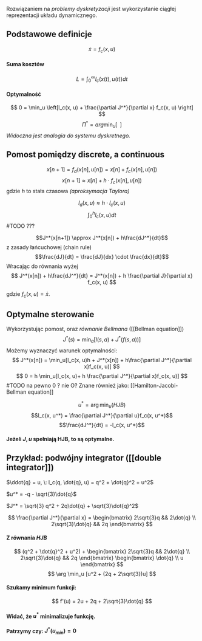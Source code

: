 Rozwiązaniem na *problemy dyskretyzacji* jest wykorzystanie ciągłej reprezentacji układu dynamicznego.

## Podstawowe definicje
$$
\dot{x} = f_c(x, u)
$$
#### Suma kosztów
$$
L = \int^\infty_0 l_c\left(x(t), u(t)\right)dt
$$
#### Optymalność
$$
0 = \min_u \left[l_c(x, u) + \frac{\partial J^*}{\partial x} f_c(x, u) \right]
$$
$$
\Pi^* = arg \min_u [\;\;]
$$
*Widoczna jest analogia do systemu dyskretnego.*

## Pomost pomiędzy discrete, a continuous
$$
x[n+1] = f_d(x[n], u[n]) = x[n] + f_c(x[n], u[n])
$$
$$
x[n+1] \approx x[n] + h \cdot f_c(x[n], u[n])
$$
gdzie $h$ to stała czasowa *(aproksymacja Taylora)*

$$
l_d(x, u) \approx h \cdot l_c(x, u)
$$
$$
\int_0^h l_c(x, u)dt
$$
#TODO ???

$$J^*(x[n+1]) \approx J^*(x[n]) + h\frac{dJ^*}{dt}$$
z zasady łańcuchowej (chain rule)
$$\frac{dJ}{dt} = \frac{dJ}{dx} \cdot \frac{dx}{dt}$$
Wracając do równania wyżej
$$
J^*(x[n]) + h\frac{dJ^*}{dt} = J^*(x[n]) + h \frac{\partial J}{\partial x} f_c(x, u)
$$

gdzie $f_c(x, u) = \dot{x}$.

## Optymalne sterowanie
Wykorzystując pomost, oraz *równanie Bellmana* ([[Bellman equation]])
$$
J^*(s) = \min_a[l(s, a) + J^*(f(s, a))]
$$
Możemy wyznaczyć warunek optymalności:
$$
J^*(x[n]) = \min_u[l_c(x, u)h + J^*(x[n]) + h\frac{\partial J^*}{\partial x}f_c(x, u)]
$$
$$
0 = h \min_u[l_c(x, u)+ h \frac{\partial J^*}{\partial x}f_c(x, u)]
$$
#TODO na pewno 0 ? nie O?
Znane również jako: [[Hamilton-Jacobi-Bellman equation]]

$$
u^* = \arg \min_u (HJB)
$$
$$l_c(x, u^*) = \frac{\partial J^*}{\partial u}f_c(x, u^*)$$
$$\frac{dJ^*}{dt} = -l_c(x, u^*)$$
#### Jeżeli $J, u$ spełniają HJB, to są optymalne.
## Przykład: podwójny integrator ([[double integrator]])

$\ddot{q} = u, \: l_c(q, \dot{q}, u) = q^2 + \dot{q}^2 + u^2$

$u^* = -q - \sqrt{3}\dot{q}$

$J^* = \sqrt{3} q^2 + 2q\dot{q} + \sqrt{3}\dot{q}^2$

$$
\frac{\partial J^*}{\partial x} = 
\begin{bmatrix}
2\sqrt{3}q && 2\dot{q} \\
2\sqrt{3}\dot{q} && 2q
\end{bmatrix}
$$
#### Z równania *HJB*
$$
(q^2 + \dot{q}^2 + u^2) + 
\begin{bmatrix}
2\sqrt{3}q && 2\dot{q} \\
2\sqrt{3}\dot{q} && 2q
\end{bmatrix}
\begin{bmatrix}
\dot{q} \\
u
\end{bmatrix}
$$
$$
\arg \min_u [u^2 + (2q + 2\sqrt{3})u]
$$
#### Szukamy minimum funkcji:
$$
f'(u) = 2u + 2q + 2\sqrt{3}\dot{q}
$$
#### Widać, że $u^*$ minimalizuje funkcję.

#### Patrzymy czy: $J^*(u_{min}) = 0$




